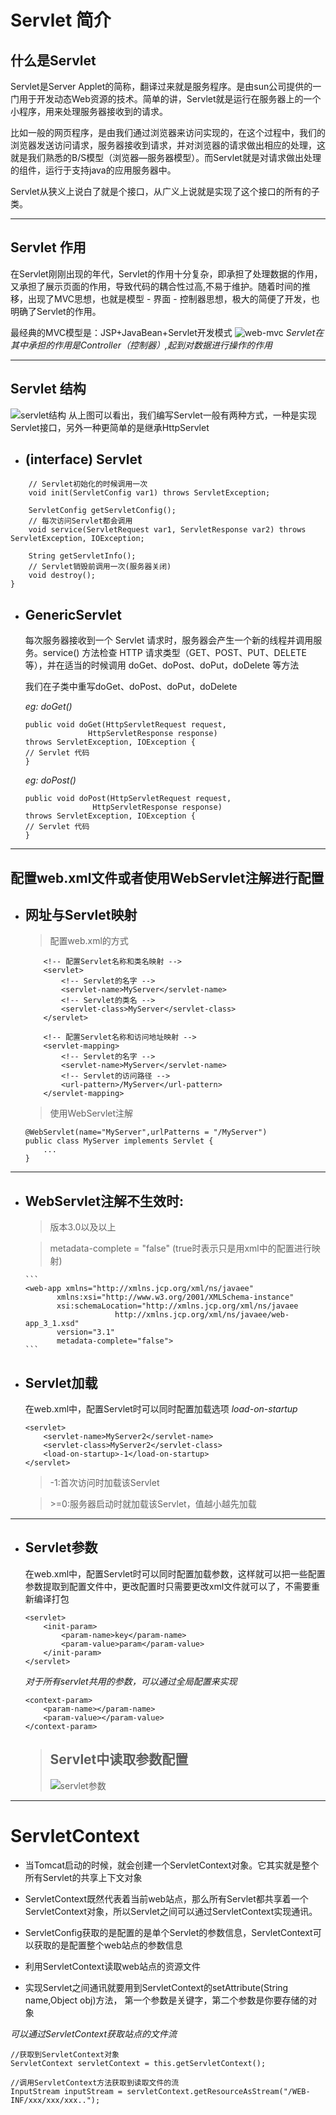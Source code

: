 # Servlet 简介

## 什么是Servlet ##
Servlet是Server Applet的简称，翻译过来就是服务程序。是由sun公司提供的一门用于开发动态Web资源的技术。简单的讲，Servlet就是运行在服务器上的一个小程序，用来处理服务器接收到的请求。

比如一般的网页程序，是由我们通过浏览器来访问实现的，在这个过程中，我们的浏览器发送访问请求，服务器接收到请求，并对浏览器的请求做出相应的处理，这就是我们熟悉的B/S模型（浏览器—服务器模型）。而Servlet就是对请求做出处理的组件，运行于支持java的应用服务器中。

Servlet从狭义上说白了就是个接口，从广义上说就是实现了这个接口的所有的子类。


***
## Servlet 作用 ##
在Servlet刚刚出现的年代，Servlet的作用十分复杂，即承担了处理数据的作用，又承担了展示页面的作用，导致代码的耦合性过高,不易于维护。随着时间的推移，出现了MVC思想，也就是模型 - 界面 - 控制器思想，极大的简便了开发，也明确了Servlet的作用。

最经典的MVC模型是：JSP+JavaBean+Servlet开发模式
![web-mvc](WEB-MVC.jpg)
*Servlet在其中承担的作用是Controller（控制器）,起到对数据进行操作的作用*

***
## Servlet 结构
![servlet结构](servlet-structure.png)
从上图可以看出，我们编写Servlet一般有两种方式，一种是实现Servlet接口，另外一种更简单的是继承HttpServlet

+ ## (interface) Servlet  
```public interface Servlet {
    // Servlet初始化的时候调用一次
    void init(ServletConfig var1) throws ServletException;
    
    ServletConfig getServletConfig();
    // 每次访问Servlet都会调用
    void service(ServletRequest var1, ServletResponse var2) throws ServletException, IOException;

    String getServletInfo();
    // Servlet销毁前调用一次(服务器关闭)
    void destroy();
}
```

+ ## GenericServlet
    每次服务器接收到一个 Servlet 请求时，服务器会产生一个新的线程并调用服务。service() 方法检查 HTTP 请求类型（GET、POST、PUT、DELETE 等），并在适当的时候调用 doGet、doPost、doPut，doDelete 等方法

    我们在子类中重写doGet、doPost、doPut，doDelete 

    *eg: doGet()*
    ```
    public void doGet(HttpServletRequest request,
                  HttpServletResponse response)
    throws ServletException, IOException {
    // Servlet 代码
    }
    ```

    *eg: doPost()*
    ```
    public void doPost(HttpServletRequest request,
                   HttpServletResponse response)
    throws ServletException, IOException {
    // Servlet 代码
    }
    ```

***
## 配置web.xml文件或者使用WebServlet注解进行配置

+ ## 网址与Servlet映射
  > 配置web.xml的方式
    ```
        <!-- 配置Servlet名称和类名映射 -->
        <servlet>
            <!-- Servlet的名字 -->
            <servlet-name>MyServer</servlet-name>
            <!-- Servlet的类名 -->
            <servlet-class>MyServer</servlet-class>
        </servlet>

        <!-- 配置Servlet名称和访问地址映射 -->
        <servlet-mapping>
            <!-- Servlet的名字 -->
            <servlet-name>MyServer</servlet-name>
            <!-- Servlet的访问路径 -->
            <url-pattern>/MyServer</url-pattern>
        </servlet-mapping>
    ```
  > 使用WebServlet注解
    ```
    @WebServlet(name="MyServer",urlPatterns = "/MyServer")
    public class MyServer implements Servlet {
        ...
    }
    ```

***
+ ## WebServlet注解不生效时:
    
    > 版本3.0以及以上

    > metadata-complete = "false" (true时表示只是用xml中的配置进行映射)

      ```
      <web-app xmlns="http://xmlns.jcp.org/xml/ns/javaee"
             xmlns:xsi="http://www.w3.org/2001/XMLSchema-instance"
             xsi:schemaLocation="http://xmlns.jcp.org/xml/ns/javaee
                          http://xmlns.jcp.org/xml/ns/javaee/web-app_3_1.xsd"
             version="3.1"
             metadata-complete="false">
      ```
+ ## Servlet加载
  在web.xml中，配置Servlet时可以同时配置加载选项          *load-on-startup*
    ```
    <servlet>
        <servlet-name>MyServer2</servlet-name>
        <servlet-class>MyServer2</servlet-class>
        <load-on-startup>-1</load-on-startup>
    </servlet>
    ```
    >-1:首次访问时加载该Servlet

    >\>=0:服务器启动时就加载该Servlet，值越小越先加载

***
+ ## Servlet参数
    在web.xml中，配置Servlet时可以同时配置加载参数，这样就可以把一些配置参数提取到配置文件中，更改配置时只需要更改xml文件就可以了，不需要重新编译打包
    ```
    <servlet>
        <init-param>
            <param-name>key</param-name>
            <param-value>param</param-value>
        </init-param>
    </servlet>
    ``` 

    *对于所有servlet共用的参数，可以通过全局配置来实现*
    ```
    <context-param>
        <param-name></param-name>
        <param-value></param-value>
    </context-param>
    ```

    >## Servlet中读取参数配置
    >![servlet参数](servlet%E5%8F%82%E6%95%B0.png)

***
# ServletContext
+ 当Tomcat启动的时候，就会创建一个ServletContext对象。它其实就是整个所有Servlet的共享上下文对象

+ ServletContext既然代表着当前web站点，那么所有Servlet都共享着一个ServletContext对象，所以Servlet之间可以通过ServletContext实现通讯。
+ ServletConfig获取的是配置的是单个Servlet的参数信息，ServletContext可以获取的是配置整个web站点的参数信息
+ 利用ServletContext读取web站点的资源文件


+ 实现Servlet之间通讯就要用到ServletContext的setAttribute(String name,Object obj)方法，
第一个参数是关键字，第二个参数是你要存储的对象

*可以通过ServletContext获取站点的文件流*
```
//获取到ServletContext对象
ServletContext servletContext = this.getServletContext();

//调用ServletContext方法获取到读取文件的流
InputStream inputStream = servletContext.getResourceAsStream("/WEB-INF/xxx/xxx/xxx..");
```